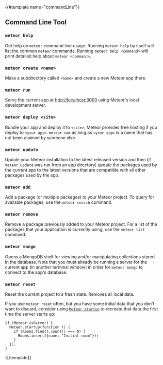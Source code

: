 {{#template name="commandLine"}}

<h2 id="command-line">Command Line Tool</h2>

### `meteor help`

Get help on `meteor` command line usage. Running `meteor help` by itself
will list the common `meteor` commands. Running `meteor help <command>`
will print detailed help about `meteor <command>`.

### `meteor create <name>`

Make a subdirectory called `<name>` and create a new Meteor app there.

### `meteor run`

Serve the current app at [http://localhost:3000](http://localhost:3000)
using Meteor's local development server.

### `meteor deploy <site>`

Bundle your app and deploy it to `<site>`. Meteor provides free hosting if
you deploy to `<your app>.meteor.com` as long as `<your app>` is a name
that has not been claimed by someone else.

### `meteor update`

Update your Meteor installation to the latest released version and then
(if `meteor update` was run from an app directory) update the packages
used by the current app to the latest versions that are compatible with
all other packages used by the app.

### `meteor add`

Add a package (or multiple packages) to your Meteor project. To query for
available packages, use the `meteor search` command.

### `meteor remove`

Remove a package previously added to your Meteor project. For a list of
the packages that your application is currently using, use the
`meteor list` command.

### `meteor mongo`

Opens a MongoDB shell for viewing and/or manipulating collections stored
in the database. Note that you must already be running a server for the
current app (in another terminal window) in order for `meteor mongo` to
connect to the app's database.

### `meteor reset`

Reset the current project to a fresh state. Removes all local data.

If you use `meteor reset` often, but you have some initial data that you
don't want to discard, consider using [`Meteor.startup`](#environment) to
recreate that data the first time the server starts up:

```
if (Meteor.isServer) {
  Meteor.startup(function () {
    if (Rooms.find().count() === 0) {
      Rooms.insert({name: "Initial room"});
    }
  });
}
```

{{/template}}
